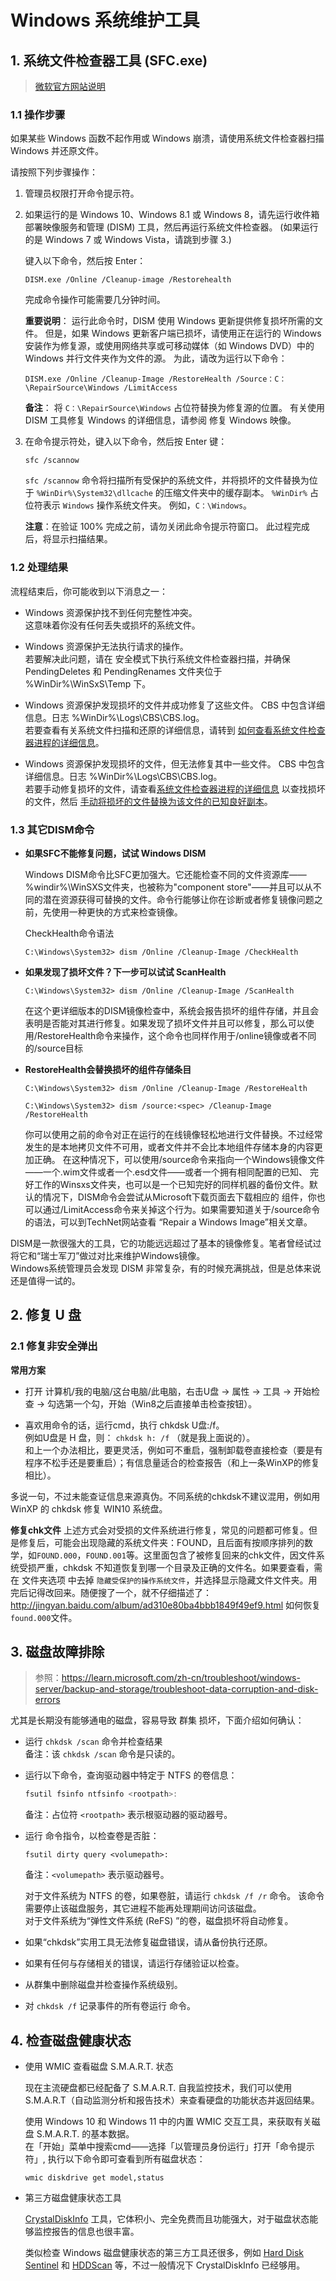 # Windows 系统维护工具

## 1. 系统文件检查器工具 (SFC.exe) 

> [微软官方网站说明](https://support.microsoft.com/zh-cn/topic/%E4%BD%BF%E7%94%A8%E7%B3%BB%E7%BB%9F%E6%96%87%E4%BB%B6%E6%A3%80%E6%9F%A5%E5%99%A8%E5%B7%A5%E5%85%B7%E4%BF%AE%E5%A4%8D%E4%B8%A2%E5%A4%B1%E6%88%96%E6%8D%9F%E5%9D%8F%E7%9A%84%E7%B3%BB%E7%BB%9F%E6%96%87%E4%BB%B6-79aa86cb-ca52-166a-92a3-966e85d4094e)

### 1.1 操作步骤

如果某些 Windows 函数不起作用或 Windows 崩溃，请使用系统文件检查器扫描 Windows 并还原文件。  

请按照下列步骤操作：

1. 管理员权限打开命令提示符。    

2. 如果运行的是 Windows 10、Windows 8.1 或 Windows 8，请先运行收件箱部署映像服务和管理 (DISM) 工具，然后再运行系统文件检查器。  (如果运行的是 Windows 7 或 Windows Vista，请跳到步骤 3.)  

    键入以下命令，然后按 Enter：

    ```
    DISM.exe /Online /Cleanup-image /Restorehealth
    ```

    完成命令操作可能需要几分钟时间。

    **重要说明**： 运行此命令时，DISM 使用 Windows 更新提供修复损坏所需的文件。 但是，如果 Windows 更新客户端已损坏，请使用正在运行的 Windows 安装作为修复源，或使用网络共享或可移动媒体（如 Windows DVD）中的 Windows 并行文件夹作为文件的源。 为此，请改为运行以下命令：

    ```
    DISM.exe /Online /Cleanup-Image /RestoreHealth /Source：C：\RepairSource\Windows /LimitAccess
    ```

    **备注**： 将 `C：\RepairSource\Windows` 占位符替换为修复源的位置。 有关使用 DISM 工具修复 Windows 的详细信息，请参阅 修复 Windows 映像。

3. 在命令提示符处，键入以下命令，然后按 Enter 键：

    ```
    sfc /scannow
    ```

    `sfc /scannow` 命令将扫描所有受保护的系统文件，并将损坏的文件替换为位于 `%WinDir%\System32\dllcache` 的压缩文件夹中的缓存副本。
    `%WinDir%` 占位符表示 `Windows` 操作系统文件夹。 例如，`C：\Windows`。

    **注意**：在验证 100% 完成之前，请勿关闭此命令提示符窗口。 此过程完成后，将显示扫描结果。

### 1.2 处理结果

流程结束后，你可能收到以下消息之一：

- Windows 资源保护找不到任何完整性冲突。  
  这意味着你没有任何丢失或损坏的系统文件。
  
- Windows 资源保护无法执行请求的操作。  
  若要解决此问题，请在 安全模式下执行系统文件检查器扫描，并确保 PendingDeletes 和 PendingRenames 文件夹位于 %WinDir%\WinSxS\Temp 下。
  
- Windows 资源保护发现损坏的文件并成功修复了这些文件。 CBS 中包含详细信息。日志 %WinDir%\Logs\CBS\CBS.log。  
  若要查看有关系统文件扫描和还原的详细信息，请转到 [如何查看系统文件检查器进程的详细信息](https://support.microsoft.com/zh-cn/topic/%E4%BD%BF%E7%94%A8%E7%B3%BB%E7%BB%9F%E6%96%87%E4%BB%B6%E6%A3%80%E6%9F%A5%E5%99%A8%E5%B7%A5%E5%85%B7%E4%BF%AE%E5%A4%8D%E4%B8%A2%E5%A4%B1%E6%88%96%E6%8D%9F%E5%9D%8F%E7%9A%84%E7%B3%BB%E7%BB%9F%E6%96%87%E4%BB%B6-79aa86cb-ca52-166a-92a3-966e85d4094e#bkmk_cbs_log)。
  
- Windows 资源保护发现损坏的文件，但无法修复其中一些文件。 CBS 中包含详细信息。日志 %WinDir%\Logs\CBS\CBS.log。  
    若要手动修复损坏的文件，请查看[系统文件检查器进程的详细信息](https://support.microsoft.com/zh-cn/topic/%E4%BD%BF%E7%94%A8%E7%B3%BB%E7%BB%9F%E6%96%87%E4%BB%B6%E6%A3%80%E6%9F%A5%E5%99%A8%E5%B7%A5%E5%85%B7%E4%BF%AE%E5%A4%8D%E4%B8%A2%E5%A4%B1%E6%88%96%E6%8D%9F%E5%9D%8F%E7%9A%84%E7%B3%BB%E7%BB%9F%E6%96%87%E4%BB%B6-79aa86cb-ca52-166a-92a3-966e85d4094e#bkmk_cbs_log) 以查找损坏的文件，然后 [手动将损坏的文件替换为该文件的已知良好副本](https://support.microsoft.com/zh-cn/topic/%E4%BD%BF%E7%94%A8%E7%B3%BB%E7%BB%9F%E6%96%87%E4%BB%B6%E6%A3%80%E6%9F%A5%E5%99%A8%E5%B7%A5%E5%85%B7%E4%BF%AE%E5%A4%8D%E4%B8%A2%E5%A4%B1%E6%88%96%E6%8D%9F%E5%9D%8F%E7%9A%84%E7%B3%BB%E7%BB%9F%E6%96%87%E4%BB%B6-79aa86cb-ca52-166a-92a3-966e85d4094e#bkmk_manually_repair)。

### 1.3 其它DISM命令

- **如果SFC不能修复问题，试试 Windows DISM**

  Windows DISM命令比SFC更加强大。它还能检查不同的文件资源库——%windir%\WinSXS文件夹，也被称为"component store"——并且可以从不同的潜在资源获得可替换的文件。命令行能够让你在诊断或者修复镜像问题之前，先使用一种更快的方式来检查镜像。

  CheckHealth命令语法

  ```
  C:\Windows\System32> dism /Online /Cleanup-Image /CheckHealth
  ```
  
- **如果发现了损坏文件？下一步可以试试 ScanHealth**

  ```
  C:\Windows\System32> dism /Online /Cleanup-Image /ScanHealth
  ```

  在这个更详细版本的DISM镜像检查中，系统会报告损坏的组件存储，并且会表明是否能对其进行修复。如果发现了损坏文件并且可以修复，那么可以使用/RestoreHealth命令来操作，这个命令也同样作用于/online镜像或者不同的/source目标

- **RestoreHealth会替换损坏的组件存储条目**

  ```
  C:\Windows\System32> dism /Online /Cleanup-Image /RestoreHealth
  
  C:\Windows\System32> dism /source:<spec> /Cleanup-Image /RestoreHealth
  ```

  你可以使用之前的命令对正在运行的在线镜像轻松地进行文件替换。不过经常发生的是本地拷贝文件不可用，或者文件并不会比本地组件存储本身的内容更加正确。 在这种情况下，可以使用/source命令来指向一个Windows镜像文件——一个.wim文件或者一个.esd文件——或者一个拥有相同配置的已知、 完好工作的Winsxs文件夹，也可以是一个已知完好的同样机器的备份文件。默认的情况下，DISM命令会尝试从Microsoft下载页面去下载相应的 组件，你也可以通过/LimitAccess命令来关掉这个行为。如果需要知道关于/source命令的语法，可以到TechNet网站查看 “Repair a Windows Image”相关文章。

DISM是一款很强大的工具，它的功能远远超过了基本的镜像修复。笔者曾经试过将它和“瑞士军刀”做过对比来维护Windows镜像。  
Windows系统管理员会发现 DISM 非常复杂，有的时候充满挑战，但是总体来说还是值得一试的。

## 2. 修复 U 盘

### 2.1 修复非安全弹出

**常用方案**

- 打开 计算机/我的电脑/这台电脑/此电脑，右击U盘 → 属性 → 工具 → 开始检查 → 勾选第一个勾，开始（Win8之后直接单击检查按钮）。

- 喜欢用命令的话，运行cmd，执行  chkdsk U盘:/f。  
  例如U盘是 H 盘，则：  `chkdsk h: /f` （就是我上面说的）。  
  和上一个办法相比，要更灵活，例如可不重启，强制卸载卷直接检查（要是有程序不松手还是要重启）；有信息量适合的检查报告（和上一条WinXP的修复相比）。

多说一句，不过未能查证信息来源真伪。不同系统的chkdsk不建议混用，例如用 WinXP 的 chkdsk 修复 WIN10 系统盘。

**修复chk文件**
上述方式会对受损的文件系统进行修复，常见的问题都可修复。但是修复后，可能会出现隐藏的系统文件夹：FOUND，且后面有按顺序排列的数学，如`FOUND.000`，`FOUND.001`等。这里面包含了被修复回来的chk文件，因文件系统受损严重，chkdsk 不知道恢复到哪一个目录及正确的文件名。如果要查看，需在 文件夹选项 中去掉 `隐藏受保护的操作系统文件`，并选择显示隐藏文件文件夹。用完后记得改回来。随便搜了一个，就不仔细描述了：http://jingyan.baidu.com/album/ad310e80ba4bbb1849f49ef9.html 如何恢复`found.000`文件。

## 3. 磁盘故障排除

> 参照：https://learn.microsoft.com/zh-cn/troubleshoot/windows-server/backup-and-storage/troubleshoot-data-corruption-and-disk-errors

尤其是长期没有能够通电的磁盘，容易导致 群集 损坏，下面介绍如何确认：

- 运行 `chkdsk /scan` 命令并检查结果  
  备注：该 `chkdsk /scan` 命令是只读的。

- 运行以下命令，查询驱动器中特定于 NTFS 的卷信息：

  ```powershell
  fsutil fsinfo ntfsinfo <rootpath>:
  ```

  备注：占位符 `<rootpath>` 表示根驱动器的驱动器号。
  
- 运行 命令指令，以检查卷是否脏：

  ```
  fsutil dirty query <volumepath>:
  ```

  备注：`<volumepath>` 表示驱动器号。

  对于文件系统为 NTFS 的卷，如果卷脏，请运行 `chkdsk /f /r` 命令。 该命令需要停止该磁盘服务，其它进程不能再处理期间访问该磁盘。  
  对于文件系统为“弹性文件系统 (ReFS) ”的卷，磁盘损坏将自动修复。

- 如果“chkdsk”实用工具无法修复磁盘错误，请从备份执行还原。

- 如果有任何与存储相关的错误，请运行存储验证以检查。

- 从群集中删除磁盘并检查操作系统级别。

- 对 `chkdsk /f` 记录事件的所有卷运行 命令。

## 4. 检查磁盘健康状态

- 使用 WMIC 查看磁盘 S.M.A.R.T. 状态  
  
  现在主流硬盘都已经配备了 S.M.A.R.T. 自我监控技术，我们可以使用 S.M.A.R.T（自动监测分析和报告技术）来查看硬盘的功能状态并返回结果。  
  
  使用 Windows 10 和 Windows 11 中的内置 WMIC 交互工具，来获取有关磁盘 S.M.A.R.T. 的基本数据。  
  在「开始」菜单中搜索cmd——选择「以管理员身份运行」打开「命令提示符」, 执行以下命令即可查看到所有磁盘状态：

  ```
  wmic diskdrive get model,status
  ```
  
- 第三方磁盘健康状态工具

  [CrystalDiskInfo](https://crystalmark.info/en/download/) 工具，它体积小、完全免费而且功能强大，对于磁盘状态能够监控报告的信息也很丰富。

  类似检查 Windows 磁盘健康状态的第三方工具还很多，例如 [Hard Disk Sentinel](http://www.hdsentinel.com/) 和 [HDDScan](http://hddscan.com/) 等，不过一般情况下 CrystalDiskInfo 已经够用。

